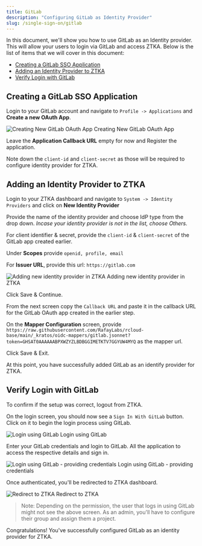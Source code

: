 ```yaml
---
title: GitLab
description: "Configuring GitLab as Identity Provider"
slug: /single-sign-on/gitlab
---
```


In this document, we'll show you how to use GitLab as an Identity provider. This will allow your users to login via GitLab and access ZTKA. Below is the list of items that we will cover in this document:

- [Creating a GitLab SSO Application](#creating-a-gitlab-sso-application)
- [Adding an Identity Provider to ZTKA](#adding-an-identity-provider-to-ztka)
- [Verify Login with GitLab](#verify-login-with-gitlab)

## Creating a GitLab SSO Application

Login to your GitLab account and navigate to `Profile -> Applications` and **Create a new OAuth App**.

<img src="/img/docs/oidc-gitlab1.png" alt="Creating New GitLab OAuth App" />
Creating New GitLab OAuth App

Leave the **Application Callback URL** empty for now and Register the application.

Note down the `client-id` and `client-secret` as those will be required to configure identity provider for ZTKA.

## Adding an Identity Provider to ZTKA

Login to your ZTKA dashboard and navigate to `System -> Identity Providers` and click on **New Identity Provider**

Provide the name of the identity provider and choose IdP type from the drop down. *Incase your identity provider is not in the list, choose Others.*

For client identifier & secret, provide the `client-id` & `client-secret` of the GitLab app created earlier.

Under **Scopes** provide `openid, profile, email`

For **Issuer URL**, provide this url: `https://gitlab.com`

<img src="/img/docs/oidc-gitlab-3.png" alt="Adding new identity provider in ZTKA" />
Adding new identity provider in ZTKA

Click Save & Continue.

From the next screen copy the `Callback URL` and paste it in the callback URL for the GitLab OAuth app created in the earlier step.

On the **Mapper Configuration** screen, provide `https://raw.githubusercontent.com/RafayLabs/rcloud-base/main/_kratos/oidc-mappers/gitlab.jsonnet?token=GHSAT0AAAAAABPXWZYZLBDBGGIMETKTV7GGYUW4MYQ` as the mapper url.

Click Save & Exit.

At this point, you have successfully added GitLab as an identify provider for ZTKA.

## Verify Login with GitLab

To confirm if the setup was correct, logout from ZTKA.

On the login screen, you should now see a `Sign In With GitLab` button. Click on it to begin the login process using GitLab.

<img src="/img/docs/oidc-gitlab-4.png" alt="Login using GitLab" />
Login using GitLab

Enter your GitLab credentials and login to GitLab. All the application to access the respective details and sign in.

<img src="/img/docs/oidc-gitlab-5.png" alt="Login using GitLab - providing credentials" />
Login using GitLab - providing credentials

Once authenticated, you'll be redirected to ZTKA dashboard.

<img src="/img/docs/oidc-gitlab-7.png" alt="Redirect to ZTKA" />
Redirect to ZTKA

> Note: Depending on the permission, the user that logs in using GitLab might not see the above screen. As an admin, you'll have to configure their group and assign them a project.

Congratulations! You've successfully configured GitLab as an identity provider for ZTKA.
